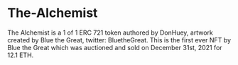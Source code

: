 # The-Alchemist
The Alchemist is a 1 of 1 ERC 721 token authored by DonHuey, artwork created by Blue the Great, twitter: BluetheGreat. This is the first ever NFT by Blue the Great which was auctioned and sold on December 31st, 2021 for 12.1 ETH.
